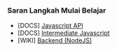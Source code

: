 ### Saran Langkah Mulai Belajar
- [DOCS] [Javascript API](https://docs.python.org/3/)
- [DOCS] [Intermediate Javascript](https://docs.python.org/3/)
- [WIKI] [Backend (NodeJS)](https://wiki.python.org/moin/BeginnersGuide/NonProgrammers)
